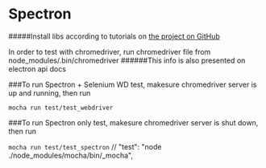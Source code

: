 # Spectron

#####Install libs according to tutorials on 
[the project on GitHub](https://www.electronjs.org/docs/tutorial/using-selenium-and-webdriver)

In order to test with chromedriver, run chromedriver file from node_modules/.bin/chromedriver
######This info is also presented on electron api docs

###To run Spectron + Selenium WD test, makesure chromedriver server is up and running,
then run

```mocha run test/test_webdriver```

###To run Spectron only test, makesure chromedriver server is shut down,
then run

```mocha run test/test_spectron```
//    "test": "node ./node_modules/mocha/bin/_mocha",
